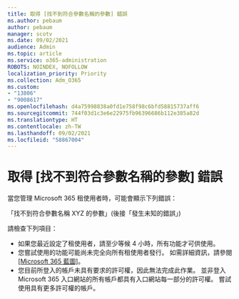 ```yaml
---
title: 取得 [找不到符合參數名稱的參數] 錯誤
ms.author: pebaum
author: pebaum
manager: scotv
ms.date: 09/02/2021
audience: Admin
ms.topic: article
ms.service: o365-administration
ROBOTS: NOINDEX, NOFOLLOW
localization_priority: Priority
ms.collection: Adm_O365
ms.custom:
- "13806"
- "9008617"
ms.openlocfilehash: d4a75998838a0fd1e758f98c6bfd58815737aff6
ms.sourcegitcommit: 744f03d1c3e6e22975fb96396686b112e385a82d
ms.translationtype: HT
ms.contentlocale: zh-TW
ms.lasthandoff: 09/02/2021
ms.locfileid: "58867004"
---
```

# <a name="getting-a-parameter-cannot-be-found-that-matches-parameter-name-error"></a>取得 [找不到符合參數名稱的參數] 錯誤

當您管理 Microsoft 365 租使用者時，可能會顯示下列錯誤：

「找不到符合參數名稱 XYZ 的參數」(後接「發生未知的錯誤」) 

請檢查下列項目：

- 如果您最近設定了租使用者，請至少等候 4 小時，所有功能才可供使用。
- 您嘗試使用的功能可能尚未完全向所有租使用者發行。 如需詳細資訊，請參閱 [[Microsoft 365 藍圖]](https://www.microsoft.com/microsoft-365/roadmap)。
- 您目前所登入的帳戶未具有要求的許可權，因此無法完成此作業。 並非登入 Microsoft 365 入口網站的所有帳戶都具有入口網站每一部分的許可權。 嘗試使用具有更多許可權的帳戶。


